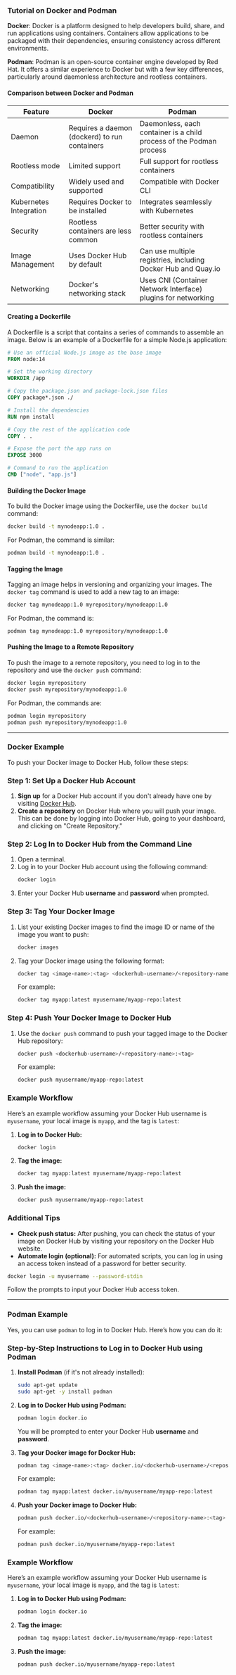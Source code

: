 ### Tutorial on Docker and Podman

**Docker**:
Docker is a platform designed to help developers build, share, and run applications using containers. Containers allow applications to be packaged with their dependencies, ensuring consistency across different environments.

**Podman**:
Podman is an open-source container engine developed by Red Hat. It offers a similar experience to Docker but with a few key differences, particularly around daemonless architecture and rootless containers.

#### Comparison between Docker and Podman

| Feature                   | Docker                                       | Podman                                       |
|---------------------------|----------------------------------------------|----------------------------------------------|
| Daemon                    | Requires a daemon (dockerd) to run containers | Daemonless, each container is a child process of the Podman process |
| Rootless mode             | Limited support                              | Full support for rootless containers         |
| Compatibility             | Widely used and supported                    | Compatible with Docker CLI                   |
| Kubernetes Integration    | Requires Docker to be installed              | Integrates seamlessly with Kubernetes|
| Security                  | Rootless containers are less common          | Better security with rootless containers     |
| Image Management          | Uses Docker Hub by default                   | Can use multiple registries, including Docker Hub and Quay.io |
| Networking                | Docker's networking stack                    | Uses CNI (Container Network Interface) plugins for networking |

#### Creating a Dockerfile

A Dockerfile is a script that contains a series of commands to assemble an image. Below is an example of a Dockerfile for a simple Node.js application:

```Dockerfile
# Use an official Node.js image as the base image
FROM node:14

# Set the working directory
WORKDIR /app

# Copy the package.json and package-lock.json files
COPY package*.json ./

# Install the dependencies
RUN npm install

# Copy the rest of the application code
COPY . .

# Expose the port the app runs on
EXPOSE 3000

# Command to run the application
CMD ["node", "app.js"]
```

#### Building the Docker Image

To build the Docker image using the Dockerfile, use the `docker build` command:

```bash
docker build -t mynodeapp:1.0 .
```

For Podman, the command is similar:

```bash
podman build -t mynodeapp:1.0 .
```

#### Tagging the Image

Tagging an image helps in versioning and organizing your images. The `docker tag` command is used to add a new tag to an image:

```bash
docker tag mynodeapp:1.0 myrepository/mynodeapp:1.0
```

For Podman, the command is:

```bash
podman tag mynodeapp:1.0 myrepository/mynodeapp:1.0
```

#### Pushing the Image to a Remote Repository

To push the image to a remote repository, you need to log in to the repository and use the `docker push` command:

```bash
docker login myrepository
docker push myrepository/mynodeapp:1.0
```

For Podman, the commands are:

```bash
podman login myrepository
podman push myrepository/mynodeapp:1.0
```


-------------------------

### Docker Example

To push your Docker image to Docker Hub, follow these steps:

### Step 1: Set Up a Docker Hub Account
1. **Sign up** for a Docker Hub account if you don't already have one by visiting [Docker Hub](https://hub.docker.com/).
2. **Create a repository** on Docker Hub where you will push your image. This can be done by logging into Docker Hub, going to your dashboard, and clicking on "Create Repository."

### Step 2: Log In to Docker Hub from the Command Line
1. Open a terminal.
2. Log in to your Docker Hub account using the following command:
   ```bash
   docker login
   ```
3. Enter your Docker Hub **username** and **password** when prompted.

### Step 3: Tag Your Docker Image
1. List your existing Docker images to find the image ID or name of the image you want to push:
   ```bash
   docker images
   ```
2. Tag your Docker image using the following format:
   ```bash
   docker tag <image-name>:<tag> <dockerhub-username>/<repository-name>:<tag>
   ```
   For example:
   ```bash
   docker tag myapp:latest myusername/myapp-repo:latest
   ```

### Step 4: Push Your Docker Image to Docker Hub
1. Use the `docker push` command to push your tagged image to the Docker Hub repository:
   ```bash
   docker push <dockerhub-username>/<repository-name>:<tag>
   ```
   For example:
   ```bash
   docker push myusername/myapp-repo:latest
   ```

### Example Workflow
Here’s an example workflow assuming your Docker Hub username is `myusername`, your local image is `myapp`, and the tag is `latest`:

1. **Log in to Docker Hub:**
   ```bash
   docker login
   ```
2. **Tag the image:**
   ```bash
   docker tag myapp:latest myusername/myapp-repo:latest
   ```
3. **Push the image:**
   ```bash
   docker push myusername/myapp-repo:latest
   ```

### Additional Tips
- **Check push status:** After pushing, you can check the status of your image on Docker Hub by visiting your repository on the Docker Hub website.
- **Automate login (optional):** For automated scripts, you can log in using an access token instead of a password for better security.

```bash
docker login -u myusername --password-stdin
```

Follow the prompts to input your Docker Hub access token.





----------------------------------

### Podman Example 

Yes, you can use `podman` to log in to Docker Hub. Here’s how you can do it:

### Step-by-Step Instructions to Log in to Docker Hub using Podman

1. **Install Podman** (if it's not already installed):
   ```bash
   sudo apt-get update
   sudo apt-get -y install podman
   ```

2. **Log in to Docker Hub using Podman:**
   ```bash
   podman login docker.io
   ```
   You will be prompted to enter your Docker Hub **username** and **password**.

3. **Tag your Docker image for Docker Hub:**
   ```bash
   podman tag <image-name>:<tag> docker.io/<dockerhub-username>/<repository-name>:<tag>
   ```
   For example:
   ```bash
   podman tag myapp:latest docker.io/myusername/myapp-repo:latest
   ```

4. **Push your Docker image to Docker Hub:**
   ```bash
   podman push docker.io/<dockerhub-username>/<repository-name>:<tag>
   ```
   For example:
   ```bash
   podman push docker.io/myusername/myapp-repo:latest
   ```

### Example Workflow

Here’s an example workflow assuming your Docker Hub username is `myusername`, your local image is `myapp`, and the tag is `latest`:

1. **Log in to Docker Hub using Podman:**
   ```bash
   podman login docker.io
   ```
2. **Tag the image:**
   ```bash
   podman tag myapp:latest docker.io/myusername/myapp-repo:latest
   ```
3. **Push the image:**
   ```bash
   podman push docker.io/myusername/myapp-repo:latest
   ```


